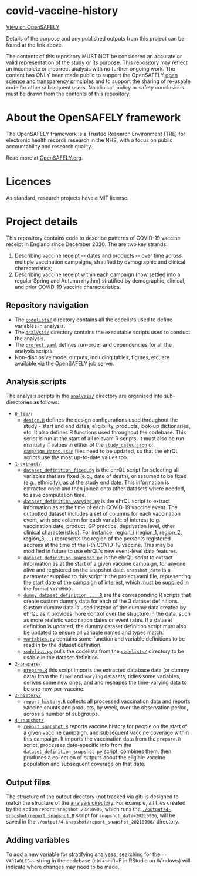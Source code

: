 # covid-vaccine-history

[View on OpenSAFELY](https://jobs.opensafely.org/repo/https%253A%252F%252Fgithub.com%252Fopensafely%252Fcovid-vaccine-history)

Details of the purpose and any published outputs from this project can be found at the link above.

The contents of this repository MUST NOT be considered an accurate or valid representation of the study or its purpose. 
This repository may reflect an incomplete or incorrect analysis with no further ongoing work.
The content has ONLY been made public to support the OpenSAFELY [open science and transparency principles](https://www.opensafely.org/about/#contributing-to-best-practice-around-open-science) and to support the sharing of re-usable code for other subsequent users.
No clinical, policy or safety conclusions must be drawn from the contents of this repository.

# About the OpenSAFELY framework

The OpenSAFELY framework is a Trusted Research Environment (TRE) for electronic
health records research in the NHS, with a focus on public accountability and
research quality.

Read more at [OpenSAFELY.org](https://opensafely.org).

# Licences
As standard, research projects have a MIT license. 


# Project details

This repository contains code to describe patterns of COVID-19 vaccine receipt in England since December 2020. The are two key strands:

1. Describing vaccine receipt -- dates and products -- over time across multiple vaccination campaigns, stratified by demographic and clinical characteristics;
2. Describing vaccine receipt within each campaign (now settled into a regular Spring and Autumn rhythm) stratified by demographic, clinical, and prior COVID-19 vaccine characteristics.

## Repository navigation

- The [`codelists/`](./codelists/) directory contains all the codelists used to define variables in analysis. 
- The [`analysis/`](./analysis) directory contains the executable scripts used to conduct the analysis. 
- The [`project.yaml`](./project.yaml) defines run-order and dependencies for all the analysis scripts.
- Non-disclosive model outputs, including tables, figures, etc, are available via the OpenSAFELY job server.


## Analysis scripts

The analysis scripts in the [`analysis/`](./analysis) directory are organised into sub-directories as follows:

- [`0-lib/`](./analysis/0-lib/):
  - [`design.R`](./analysis/0-lib/design.R) defines the design configurations used throughout the study - start and end dates, eligibility, products, look-up dictionaries, etc.
  It also defines R functions used throughout the codebase.
  This script is run at the start of all relevant R scripts. 
  It must also be run manually if values in either of the [`study_dates.json`](./analysis/0-lib/study_dates.json) or [`campaign_dates.json`](./analysis/0-lib/campaign_dates.json) files need to be updated, 
  so that the ehrQL scripts use the most up-to-date values too. 
- [`1-extract/`](./analysis/1-extract/):
  - [`dataset_definition_fixed.py`](./analysis/1-extract/dataset_definition_fixed.py) is the ehrQL script for selecting all variables that are fixed (e.g., date of death), or assumed to be fixed (e.g., ethnicity), as at the study end date.
  This information is extracted once and then joined onto other datasets where needed, to save computation time.
  - [`dataset_definition_varying.py`](./analysis/1-extract/dataset_definition_varying.py) is the ehrQL script to extract information as at the time of each COVID-19 vaccine event.
  The outputted dataset includes a set of columns for each vaccination event, with one column for each variable of interest (e.g., vaccination date, product, GP practice, deprivation level, other clinical characteristics).
  For instance, region_i (region_1, region_2, region_3, ...) represents the region of the person's registered address at the time of the i-th COVID-19 vaccine. 
  This may be modified in future to use ehrQL's new event-level data features.
  - [`dataset_definition_snapshot.py`](./analysis/1-extract/dataset_definition_snapshot.py) is the ehrQL script to extract information as at the start of a given vaccine campaign, for anyone alive and registered on the snapshot date. 
  `snapshot_date` is a parameter supplied to this script in the project.yaml file, representing the start date of the campaign of interest, which must be supplied in the format `YYYYMMDD`.
  - [`dummy_dataset_definition_....R`](./analysis/1-extract/) are the corresponding R scripts that create custom dummy data for each of the 3 dataset definitions. 
  Custom dummy data is used instead of the dummy data created by ehrQL as it provides more control over the structure in the data, such as more realistic vaccination dates or event rates.
  If a dataset definition is updated, the dummy dataset definition script must also be updated to ensure all variable names and types match.
  - [`variables.py`](./analysis/1-extract/variables_function.py) contains some function and variable definitions to be read in by the dataset definition.
  - [`codelist.py`](./analysis/1-extract/codelists.py) pulls the codelists from the [`codelists/`](./codelists/) directory to be usable in the dataset definition. 
- [`2-prepare/`](./analysis/2-prepare/):
  - [`prepare.R`](./analysis/2-prepare/prepare.R) this script imports the extracted database data (or dummy data) from the `fixed` and `varying` datasets, tidies some variables, derives some new ones, and and reshapes the time-varying data to be one-row-per-vaccine.
- [`3-history/`](./analysis/3-history/)
  - [`report_history.R`](./analysis/3-history/report_history.R) collects all processed vaccination data and reports vaccine counts and products, by week, over the observation period, across a number of subgroups.
- [`4-snapshot/`](./analysis/4-snapshot/)
  - [`report_snapshot.R`](./analysis/4-snapshot/report_snapshot.R) reports vaccine history for people on the start of a given vaccine campaign, and subsequent vaccine coverage within this campaign. 
  It imports the vaccination data from the `prepare.R` script, processes date-specific info from the `dataset_definition_snapshot.py` script, combines them, then produces a collection of outputs about the eligible vaccine population and subsequent coverage on that date. 

## Output files

The structure of the output directory (not tracked via git) is designed to match the structure of the [analysis directory](./analysis). For example, all files created by the action `report_snapshot_20210906`, which runs the [`./output/4-snapshot/report_snapshot.R`](./analysis/4-snapshot/report_snapshot.R) script for `snapshot_date=20210906`, will be saved in the `./output/4-snapshot/report_snapshot_20210906/` directory. 

## Adding variables

To add a new variable for stratifying analyses, searching for the `--VARIABLES--` string in the codebase (ctrl+shift+F in RStudio on Windows) will indicate where changes may need to be made.
